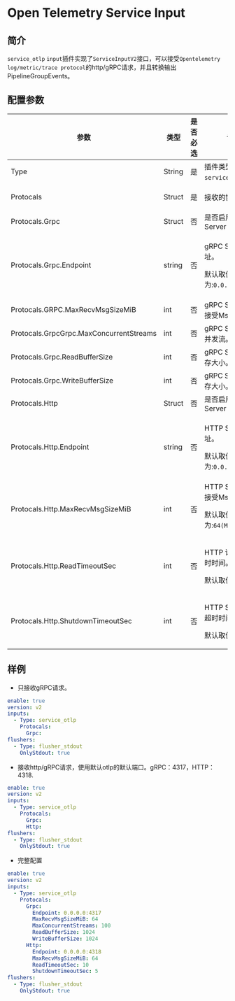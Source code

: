 # Open Telemetry Service Input

## 简介

`service_otlp` `input`插件实现了`ServiceInputV2`接口，可以接受`Opentelemetry log/metric/trace protocol`的http/gRPC请求，并且转换输出PipelineGroupEvents。

## 配置参数

| 参数               | 类型      | 是否必选 | 说明                                       |
|-------------------|----------|-------|------------------------------------------|
| Type              | String   | 是    | 插件类型, 固定为`service_otlp`。                        |
| Protocals           | Struct   | 是    |   <p>接收的协议</p>                       |
| Protocals.Grpc    | Struct | 否    | 是否启用gRPC Server                                |
| Protocals.Grpc.Endpoint | string   | 否    | <p>gRPC Server 地址。</p><p>默认取值为:`0.0.0.0:4317`。</p>                            |
| Protocals.GRPC.MaxRecvMsgSizeMiB | int   | 否    | gRPC Server 最大接受Msg大小。                           |
| Protocals.GrpcGrpc.MaxConcurrentStreams | int   | 否    | gRPC Server 最大并发流。                           |
| Protocals.Grpc.ReadBufferSize       | int   | 否    | gRPC Server读缓存大小。 |
| Protocals.Grpc.WriteBufferSize      | int   | 否    | gRPC Server写缓存大小。               |
| Protocals.Http    | Struct | 否    | 是否启用HTTP Server                                |
| Protocals.Http.Endpoint | string   | 否    | <p>HTTP Server 地址。</p><p>默认取值为:`0.0.0.0:4318`。</p>                            |
| Protocals.Http.MaxRecvMsgSizeMiB | int   | 否    | HTTP Server 最大接受Msg大小。 <p>默认取值为:`64(MiB)`。</p>                          |
| Protocals.Http.ReadTimeoutSec | int   | 否    |  <p>HTTP 请求读取超时时间。</p><p>默认取值为:`10s`。</p>                           |
| Protocals.Http.ShutdownTimeoutSec       | int   | 否    | <p>HTTP Server关闭超时时间。</p><p>默认取值为:`5s`。</p> |



## 样例



* 只接收gRPC请求。
  
```yaml
enable: true
version: v2
inputs:
  - Type: service_otlp
    Protocals:
      Grpc:     
flushers:
  - Type: flusher_stdout
    OnlyStdout: true  
```

* 接收http/gRPC请求，使用默认otlp的默认端口。gRPC：4317，HTTP：4318.

```yaml
enable: true
version: v2
inputs:
  - Type: service_otlp
    Protocals:
      Grpc:        
      Http:        
flushers:
  - Type: flusher_stdout
    OnlyStdout: true  
```

* 完整配置
  
```yaml
enable: true
version: v2
inputs:
  - Type: service_otlp
    Protocals:
      Grpc:        
        Endpoint: 0.0.0.0:4317
        MaxRecvMsgSizeMiB: 64
        MaxConcurrentStreams: 100
        ReadBufferSize: 1024
        WriteBufferSize: 1024
      Http:
        Endpoint: 0.0.0.0:4318
        MaxRecvMsgSizeMiB: 64
        ReadTimeoutSec: 10
        ShutdownTimeoutSec: 5
flushers:
  - Type: flusher_stdout
    OnlyStdout: true  
```